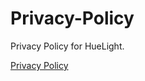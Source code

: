 # Privacy-Policy
Privacy Policy for HueLight.

[Privacy Policy](https://julianeggers.github.io/Privacy-Policy/index)


